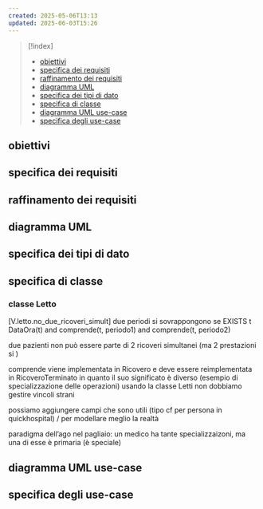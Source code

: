 ```yaml
---
created: 2025-05-06T13:13
updated: 2025-06-03T15:26
---
```

>[!index]
>- [obiettivi](#obiettivi)
>- [specifica dei requisiti](#specifica%20dei%20requisiti)
>- [raffinamento dei requisiti](#raffinamento%20dei%20requisiti)
>- [diagramma UML](#diagramma%20UML)
>- [specifica dei tipi di dato](#specifica%20dei%20tipi%20di%20dato)
>- [specifica di classe](#specifica%20di%20classe)
>- [diagramma UML use-case](#diagramma%20UML%20use-case)
>- [specifica degli use-case](#specifica%20degli%20use-case)
## obiettivi
## specifica dei requisiti
## raffinamento dei requisiti
## diagramma UML
## specifica dei tipi di dato
## specifica di classe
### classe Letto
[V.letto.no_due_ricoveri_simult]
due periodi si sovrappongono se
EXISTS t DataOra(t) and comprende(t, periodo1) and comprende(t, periodo2)

due pazienti non può essere parte di 2 ricoveri simultanei (ma 2 prestazioni si )


comprende viene implementata in Ricovero e deve essere reimplementata in RicoveroTerminato in quanto il suo significato è diverso (esempio di specializzazione delle operazioni)
usando la classe Letti non dobbiamo gestire vincoli strani

possiamo aggiungere campi che sono utili (tipo cf per persona in quickhospital) / per modellare meglio la realtà


paradigma dell’ago nel pagliaio:
un medico ha tante specializzaizoni, ma una di esse è primaria (è speciale)
## diagramma UML use-case


## specifica degli use-case